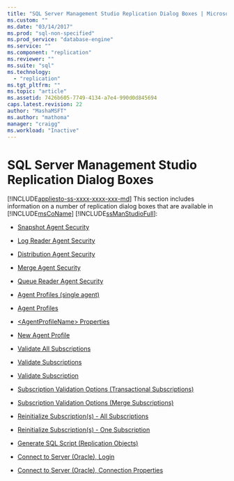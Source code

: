 ```yaml
---
title: "SQL Server Management Studio Replication Dialog Boxes | Microsoft Docs"
ms.custom: ""
ms.date: "03/14/2017"
ms.prod: "sql-non-specified"
ms.prod_service: "database-engine"
ms.service: ""
ms.component: "replication"
ms.reviewer: ""
ms.suite: "sql"
ms.technology: 
  - "replication"
ms.tgt_pltfrm: ""
ms.topic: "article"
ms.assetid: 7426b605-7749-4134-a7e4-990d0d845694
caps.latest.revision: 22
author: "MashaMSFT"
ms.author: "mathoma"
manager: "craigg"
ms.workload: "Inactive"
---
```

# SQL Server Management Studio Replication Dialog Boxes
[!INCLUDE[appliesto-ss-xxxx-xxxx-xxx-md](../../includes/appliesto-ss-xxxx-xxxx-xxx-md.md)]
  This section includes information on a number of replication dialog boxes that are available in [!INCLUDE[msCoName](../../includes/msconame-md.md)] [!INCLUDE[ssManStudioFull](../../includes/ssmanstudiofull-md.md)]:  
  
-   [Snapshot Agent Security](../../relational-databases/replication/snapshot-agent-security.md)  
  
-   [Log Reader Agent Security](../../relational-databases/replication/log-reader-agent-security.md)  
  
-   [Distribution Agent Security](../../relational-databases/replication/distribution-agent-security.md)  
  
-   [Merge Agent Security](../../relational-databases/replication/merge-agent-security.md)  
  
-   [Queue Reader Agent Security](../../relational-databases/replication/queue-reader-agent-security.md)  
  
-   [Agent Profiles &#40;single agent&#41;](../../relational-databases/replication/agent-profiles-single-agent.md)  
  
-   [Agent Profiles](../../relational-databases/replication/agent-profiles.md)  
  
-   [&#60;AgentProfileName&#62; Properties](../../relational-databases/replication/agentprofilename-properties.md)  
  
-   [New Agent Profile](../../relational-databases/replication/new-agent-profile.md)  
  
-   [Validate All Subscriptions](../../relational-databases/replication/validate-all-subscriptions.md)  
  
-   [Validate Subscriptions](../../relational-databases/replication/validate-subscriptions.md)  
  
-   [Validate Subscription](../../relational-databases/replication/validate-subscription.md)  
  
-   [Subscription Validation Options &#40;Transactional Subscriptions&#41;](../../relational-databases/replication/subscription-validation-options-transactional-subscriptions.md)  
  
-   [Subscription Validation Options &#40;Merge Subscriptions&#41;](../../relational-databases/replication/subscription-validation-options-merge-subscriptions.md)  
  
-   [Reinitialize Subscription&#40;s&#41; - All Subscriptions](../../relational-databases/replication/reinitialize-subscription-s-all-subscriptions.md)  
  
-   [Reinitialize Subscription&#40;s&#41; - One Subscription](../../relational-databases/replication/reinitialize-subscription-s-one-subscription.md)  
  
-   [Generate SQL Script &#40;Replication Objects&#41;](../../relational-databases/replication/generate-sql-script-replication-objects.md)  
  
-   [Connect to Server &#40;Oracle&#41;, Login](../../relational-databases/replication/connect-to-server-oracle-login.md)  
  
-   [Connect to Server &#40;Oracle&#41;, Connection Properties](../../relational-databases/replication/connect-to-server-oracle-connection-properties.md)  
  
  
